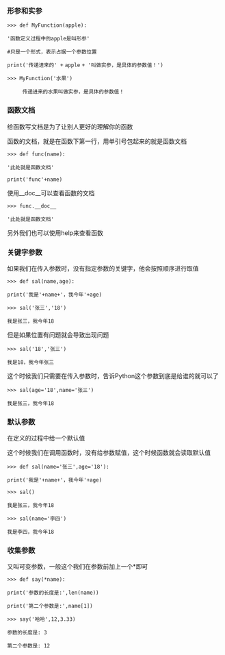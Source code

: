 ### 形参和实参

`>>> def MyFunction(apple):`

`'函数定义过程中的apple是叫形参'`

`#只是一个形式，表示占据一个参数位置`

`print('传递进来的' +` `apple` `+ '叫做实参，是具体的参数值！')`

`>>> MyFunction('水果')`

`     传递进来的水果叫做实参，是具体的参数值！`

### 函数文档

给函数写文档是为了让别人更好的理解你的函数

函数的文档，就是在函数下第一行，用单引号包起来的就是函数文档

`>>> def func(name):`

`'此处就是函数文档'`

`print('func'+name)`

使用\_\_doc\_\_可以查看函数的文档

`>>> func.__doc__`

`'此处就是函数文档'`

另外我们也可以使用help来查看函数

### 关键字参数

如果我们在传入参数时，没有指定参数的关键字，他会按照顺序进行取值

`>>> def sal(name,age):`

`print('我是'+name+'，我今年'+age)`

`>>> sal('张三','18')`

`我是张三，我今年18`

但是如果位置有问题就会导致出现问题

`>>> sal('18','张三')`

`我是18，我今年张三`

这个时候我们只需要在传入参数时，告诉Python这个参数到底是给谁的就可以了

`>>> sal(age='18',name='张三')`

`我是张三，我今年18`

### 默认参数

在定义的过程中给一个默认值

这个时候我们在调用函数时，没有给参数赋值，这个时候函数就会读取默认值

`>>> def sal(name='张三',age='18'):`

`print('我是'+name+'，我今年'+age)`

`>>> sal()`

`我是张三，我今年18`

`>>> sal(name='李四')`

`我是李四，我今年18`

### 收集参数

又叫可变参数，一般这个我们在参数前加上一个\*即可

`>>> def say(*name):`

`print('参数的长度是:',len(name))`

`print('第二个参数是:',name[1])`

`>>> say('哈哈',12,3.33)`

`参数的长度是: 3`

`第二个参数是: 12`



